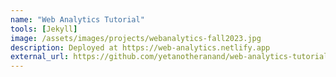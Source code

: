 ```yaml
---
name: "Web Analytics Tutorial"
tools: [Jekyll]
image: /assets/images/projects/webanalytics-fall2023.jpg
description: Deployed at https://web-analytics.netlify.app
external_url: https://github.com/yetanotheranand/web-analytics-tutorial
---
```

